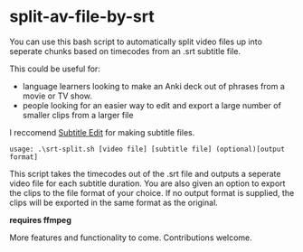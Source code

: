 # split-av-file-by-srt

You can use this bash script to automatically split video files up into seperate chunks based on timecodes from an .srt subtitle file.

This could be useful for:

- language learners looking to make an Anki deck out of phrases from a movie or TV show.
- people looking for an easier way to edit and export a large number of smaller clips from a larger file

I reccomend [Subtitle Edit](http://www.nikse.dk/SubtitleEdit/) for making subtitle files.

`usage: .\srt-split.sh [video file] [subtitle file] (optional)[output format]`

This script takes the timecodes out of the .srt file and outputs a seperate video file for each subtitle duration. You are also given an option to export the clips to the file format of your choice. If no output format is supplied, the clips will be exported in the same format as the original.

**requires ffmpeg**

More features and functionality to come. Contributions welcome.

